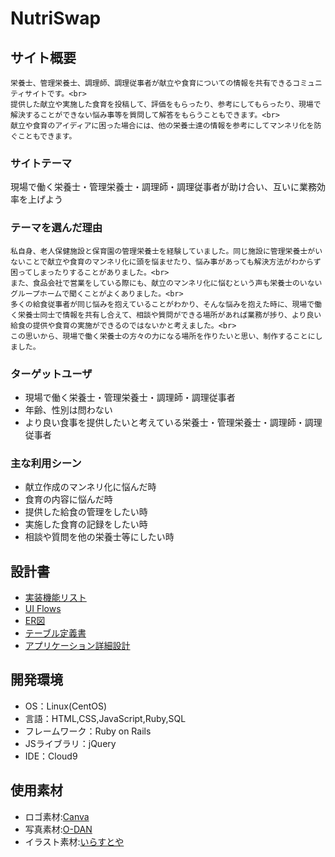 # NutriSwap

## サイト概要
    栄養士、管理栄養士、調理師、調理従事者が献立や食育についての情報を共有できるコミュニティサイトです。<br>
    提供した献立や実施した食育を投稿して、評価をもらったり、参考にしてもらったり、現場で解決することができない悩み事等を質問して解答をもらうこともできます。<br>
    献立や食育のアイディアに困った場合には、他の栄養士達の情報を参考にしてマンネリ化を防ぐこともできます。

### サイトテーマ
  現場で働く栄養士・管理栄養士・調理師・調理従事者が助け合い、互いに業務効率を上げよう

### テーマを選んだ理由
    私自身、老人保健施設と保育園の管理栄養士を経験していました。同じ施設に管理栄養士がいないことで献立や食育のマンネリ化に頭を悩ませたり、悩み事があっても解決方法がわからず困ってしまったりすることがありました。<br>
    また、食品会社で営業をしている際にも、献立のマンネリ化に悩むという声も栄養士のいないグループホームで聞くことがよくありました。<br>
    多くの給食従事者が同じ悩みを抱えていることがわかり、そんな悩みを抱えた時に、現場で働く栄養士同士で情報を共有し合えて、相談や質問ができる場所があれば業務が捗り、より良い給食の提供や食育の実施ができるのではないかと考えました。<br>
    この思いから、現場で働く栄養士の方々の力になる場所を作りたいと思い、制作することにしました。

### ターゲットユーザ
  - 現場で働く栄養士・管理栄養士・調理師・調理従事者
  - 年齢、性別は問わない
  - より良い食事を提供したいと考えている栄養士・管理栄養士・調理師・調理従事者

### 主な利用シーン
  - 献立作成のマンネリ化に悩んだ時
  - 食育の内容に悩んだ時
  - 提供した給食の管理をしたい時
  - 実施した食育の記録をしたい時
  - 相談や質問を他の栄養士等にしたい時

## 設計書
  - [実装機能リスト](https://docs.google.com/spreadsheets/d/1aIdt1r1s5nlj3cKlUhVtg9XKzjSrvQfyRYr_4tPuhU8/edit#gid=885378170)
  - [UI Flows](https://app.diagrams.net/#G13tTzLviuJ1_BgrE_ID36ENdQQgkmYKW0)
  - [ER図](https://app.diagrams.net/#G1UGY1XNr0sHVPBGN3rrk_iS81XOVZicEs)
  - [テーブル定義書](https://docs.google.com/spreadsheets/d/1vDSVLK87Pbx4NL0GgovdijHU2YhJOErt/edit#gid=1243549839)
  - [アプリケーション詳細設計](https://docs.google.com/spreadsheets/d/1iUMcV_3UvfWkVKx9hvYs6Kc9_wPS8x0E/edit#gid=549108681)
  

## 開発環境
- OS：Linux(CentOS)
- 言語：HTML,CSS,JavaScript,Ruby,SQL
- フレームワーク：Ruby on Rails
- JSライブラリ：jQuery
- IDE：Cloud9

## 使用素材
- ロゴ素材:[Canva](https://www.canva.com/ja_jp/create/logos/)
- 写真素材:[O-DAN](https://o-dan.net/ja/)
- イラスト素材:[いらすとや](https://www.irasutoya.com/)